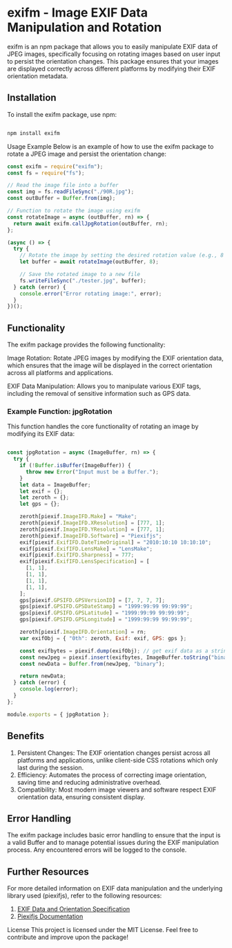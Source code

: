 # exifm - Image EXIF Data Manipulation and Rotation


exifm is an npm package that allows you to easily manipulate EXIF data of JPEG images, specifically focusing on rotating images based on user input to persist the orientation changes. This package ensures that your images are displayed correctly across different platforms by modifying their EXIF orientation metadata.




## Installation

To install the exifm package, use npm:

```bash

npm install exifm
```

Usage
Example
Below is an example of how to use the exifm package to rotate a JPEG image and persist the orientation change:


```javascript
const exifm = require("exifm");
const fs = require("fs");

// Read the image file into a buffer
const img = fs.readFileSync("./90R.jpg");
const outBuffer = Buffer.from(img);

// Function to rotate the image using exifm
const rotateImage = async (outBuffer, rn) => {
  return await exifm.callJpgRotation(outBuffer, rn);
};

(async () => {
  try {
    // Rotate the image by setting the desired rotation value (e.g., 8 for 90 degrees clockwise)
    let buffer = await rotateImage(outBuffer, 8);

    // Save the rotated image to a new file
    fs.writeFileSync("./tester.jpg", buffer);
  } catch (error) {
    console.error("Error rotating image:", error);
  }
})();
```


## Functionality

The exifm package provides the following functionality:

Image Rotation: Rotate JPEG images by modifying the EXIF orientation data, which ensures that the image will be displayed in the correct orientation across all platforms and applications.

EXIF Data Manipulation: Allows you to manipulate various EXIF tags, including the removal of sensitive information such as GPS data.

### Example Function: jpgRotation

This function handles the core functionality of rotating an image by modifying its EXIF data:


```javascript

const jpgRotation = async (ImageBuffer, rn) => {
  try {
    if (!Buffer.isBuffer(ImageBuffer)) {
      throw new Error("Input must be a Buffer.");
    }
    let data = ImageBuffer;
    let exif = {};
    let zeroth = {};
    let gps = {};

    zeroth[piexif.ImageIFD.Make] = "Make";
    zeroth[piexif.ImageIFD.XResolution] = [777, 1];
    zeroth[piexif.ImageIFD.YResolution] = [777, 1];
    zeroth[piexif.ImageIFD.Software] = "Piexifjs";
    exif[piexif.ExifIFD.DateTimeOriginal] = "2010:10:10 10:10:10";
    exif[piexif.ExifIFD.LensMake] = "LensMake";
    exif[piexif.ExifIFD.Sharpness] = 777;
    exif[piexif.ExifIFD.LensSpecification] = [
      [1, 1],
      [1, 1],
      [1, 1],
      [1, 1],
    ];
    gps[piexif.GPSIFD.GPSVersionID] = [7, 7, 7, 7];
    gps[piexif.GPSIFD.GPSDateStamp] = "1999:99:99 99:99:99";
    gps[piexif.GPSIFD.GPSLatitude] = "1999:99:99 99:99:99";
    gps[piexif.GPSIFD.GPSLongitude] = "1999:99:99 99:99:99";

    zeroth[piexif.ImageIFD.Orientation] = rn;
    var exifObj = { "0th": zeroth, Exif: exif, GPS: gps };

    const exifbytes = piexif.dump(exifObj); // get exif data as a string
    const newJpeg = piexif.insert(exifbytes, ImageBuffer.toString("binary"));
    const newData = Buffer.from(newJpeg, "binary");

    return newData;
  } catch (error) {
    console.log(error);
  }
};

module.exports = { jpgRotation };
```
## Benefits

1. Persistent Changes: The EXIF orientation changes persist across all platforms and applications, unlike client-side CSS rotations which only last during the session.
2. Efficiency: Automates the process of correcting image orientation, saving time and reducing administrative overhead.
3. Compatibility: Most modern image viewers and software respect EXIF orientation data, ensuring consistent display.

## Error Handling
The exifm package includes basic error handling to ensure that the input is a valid Buffer and to manage potential issues during the EXIF manipulation process. Any encountered errors will be logged to the console.

## Further Resources
For more detailed information on EXIF data manipulation and the underlying library used (piexifjs), refer to the following resources:

1. [EXIF Data and Orientation Specification](https://sirv.com/help/articles/rotate-photos-to-be-upright/)
2. [Piexifjs Documentation](https://github.com/hMatoba/piexifjs)

License
This project is licensed under the MIT License. Feel free to contribute and improve upon the package!
